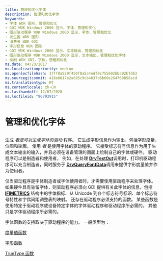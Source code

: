 ```yaml
---
title: 管理和优化字体
description: 管理和优化字体
keywords:
- 字体 WDK 图形，管理和优化
- GDI WDK Windows 2000 显示，字体，管理和优化
- 图形驱动程序 WDK Windows 2000 显示、字体、管理和优化
- 发生器 WDK 图形
- 消费者 WDK GDI
- 字形信息 WDK 图形
- GDI WDK Windows 2000 显示、文本输出、管理和优化
- 图形驱动程序 WDK Windows 2000 显示、文本输出、管理和优化字体
- 绘制 WDK GDI，字体，管理和优化
ms.date: 04/20/2017
ms.localizationpriority: medium
ms.openlocfilehash: 17ff8a529f450f8a5a4edf0c755602bba02bfd63
ms.sourcegitcommit: 418e6617e2a695c9cb4b37b5b60e264760858acd
ms.translationtype: MT
ms.contentlocale: zh-CN
ms.lasthandoff: 12/07/2020
ms.locfileid: "96793915"
---
```

# <a name="managing-and-optimizing-fonts"></a>管理和优化字体


## <span id="ddk_managing_and_optimizing_fonts_gg"></span><span id="DDK_MANAGING_AND_OPTIMIZING_FONTS_GG"></span>


生成 *者是可以生成字体的驱动* 程序。 它生成字形信息作为输出，包括字形度量、位图和轮廓。 使用 *者* 是使用字体的驱动程序。 它接受标志符号信息作为用于生成文本输出的输入，并且必须在设备管理的图面上绘制自己的字体或硬件。 驱动程序可以是制造者和使用者。 例如，在处理 [**DrvTextOut**](/windows/win32/api/winddi/nf-winddi-drvtextout)调用时，打印机驱动程序可以充当制造者，同时服务于 [**DrvQueryFontData**](/windows/win32/api/winddi/nf-winddi-drvqueryfontdata)调用来提供字形度量值并作为使用者。

仅当驱动程序是字体制造者或字体使用者时，才需要使用驱动程序来处理字体。 如果硬件具有驻留字体，则驱动程序必须向 GDI 提供有关此字体的信息，包括 [**IFIMETRICS**](/windows/win32/api/winddi/ns-winddi-ifimetrics) 结构中的字体指标、从 Unicode 到各个标志符号标识、单个标志符号特性和字偶间距调整表的映射。 还存在驱动程序必须支持的函数。 某些函数是使用特定于驱动程序或设备特定字体的字体驱动程序和驱动程序所必需的。 其他只是字体驱动程序所必需的。

字体函数的支持取决于驱动程序的能力。 一般类型为：

[度量值函数](font-metric-functions.md)

[字形函数](font-driver-functions.md)

[TrueType 函数](truetype-font-driver-functions.md)

 

